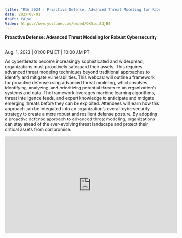 ```yaml
---
title: "RSA 2024 - Proactive Defense: Advanced Threat Modeling for Robust Cybersecurity"
date: 2023-08-01
draft: false
Video: https://www.youtube.com/embed/QX5iqut3jB4
---
```


**Proactive Defense: Advanced Threat Modeling for Robust Cybersecurity**

<br>
Aug. 1, 2023 | 01:00 PM ET | 10:00 AM PT

As cyberthreats become increasingly sophisticated and widespread, organizations must proactively safeguard their assets. This requires advanced threat modeling techniques beyond traditional approaches to identify and mitigate vulnerabilities. This webcast will outline a framework for proactive defense using advanced threat modeling, which involves identifying, analyzing, and prioritizing potential threats to an organization's systems and data. The framework leverages machine learning algorithms, threat intelligence feeds, and expert knowledge to anticipate and mitigate emerging threats before they can be exploited. Attendees will learn how this approach can be integrated into an organization's overall cybersecurity strategy to create a more robust and resilient defense posture. By adopting a proactive defense approach to advanced threat modeling, organizations can stay ahead of the ever-evolving threat landscape and protect their critical assets from compromise.

<iframe width="560" height="315" src="https://www.youtube.com/embed/QX5iqut3jB4?si=c1B2FQGDlVOfBvE4" title="YouTube video player" frameborder="0" allow="accelerometer; autoplay; clipboard-write; encrypted-media; gyroscope; picture-in-picture; web-share" referrerpolicy="strict-origin-when-cross-origin" allowfullscreen></iframe>
